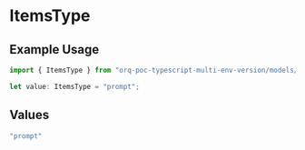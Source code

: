 # ItemsType

## Example Usage

```typescript
import { ItemsType } from "orq-poc-typescript-multi-env-version/models/operations";

let value: ItemsType = "prompt";
```

## Values

```typescript
"prompt"
```